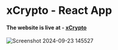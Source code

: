 # xCrypto - React App

#### The website is live at - [xCrypto](https://xcrypto-azure-zeta.vercel.app/)
![Screenshot 2024-09-23 145527](https://github.com/user-attachments/assets/c5bb019d-db0d-4131-8861-9c60b4a986eb)
